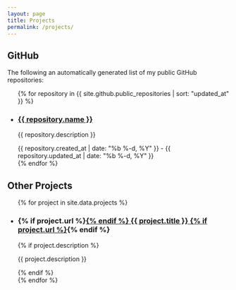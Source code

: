 ```yaml
---
layout: page
title: Projects
permalink: /projects/
---
```


## GitHub
The following an automatically generated list of my public GitHub repositories:
<ul class="post-list w3-ul w3-card-4">
{% for repository in {{ site.github.public_repositories | sort: "updated_at" }} %}
<li class="w3-bar project">
    <div class="w3-bar-item">
        <h3 class="post-link">
            <a href="{{ repository.html_url }}">{{ repository.name }}</a>
        </h3>
        <p>{{ repository.description }}</p>
    </div>
    <div class="w3-bar-item">
        <span class="post-meta date"><span class="start-date">{{ repository.created_at | date: "%b %-d, %Y" }}</span> - <span class="end-date">{{ repository.updated_at | date: "%b %-d, %Y" }}</span></span>
    </div>
</li>
{% endfor %}
</ul>

## Other Projects
<ul class="post-list w3-ul w3-card-4">
{% for project in site.data.projects %}
<li class="w3-bar project">
    <div class="w3-bar-item">
        <h3 class="post-link">
        {% if project.url %}<a href="{{ project.url }}">{% endif %}
            {{ project.title }}
        {% if project.url %}</a>{% endif %}
        </h3>
        {% if project.description %}
        <p>{{ project.description }}</p>
        {% endif %}
    </div>
</li>
{% endfor %}
</ul>

